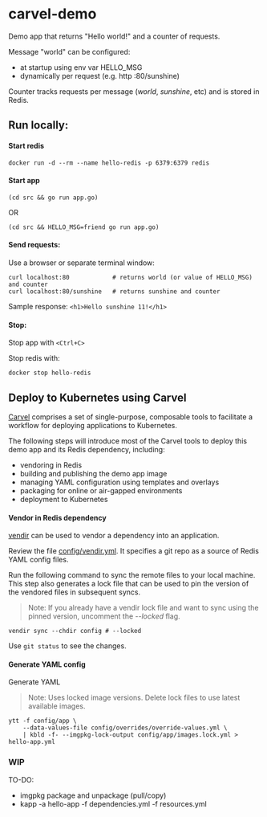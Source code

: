 # carvel-demo

Demo app that returns "Hello world!" and a counter of requests.

Message "world" can be configured:
- at startup using env var HELLO_MSG
- dynamically per request (e.g. http :80/sunshine)
    
Counter tracks requests per message (_world_, _sunshine_, etc) and is stored in Redis.

## Run locally:

#### Start redis
```shell
docker run -d --rm --name hello-redis -p 6379:6379 redis
```

#### Start app
```shell
(cd src && go run app.go)
```
OR
```shell
(cd src && HELLO_MSG=friend go run app.go)
```

#### Send requests:
Use a browser or separate terminal window:
```shell
curl localhost:80            # returns world (or value of HELLO_MSG) and counter
curl localhost:80/sunshine   # returns sunshine and counter
```

Sample response:
`<h1>Hello sunshine 11!</h1>`

#### Stop:
Stop app with `<Ctrl+C>`

Stop redis with:
```shell
docker stop hello-redis
```

## Deploy to Kubernetes using Carvel

[Carvel](https://carvel.dev) comprises a set of single-purpose, composable tools to facilitate a workflow for deploying applications to Kubernetes.

The following steps will introduce most of the Carvel tools to deploy this demo app and its Redis dependency, including:
- vendoring in Redis
- building and publishing the demo app image
- managing YAML configuration using templates and overlays
- packaging for online or air-gapped environments
- deployment to Kubernetes

#### Vendor in Redis dependency

[vendir](https://carvel.dev/vendir/) can be used to vendor a dependency into an application.

Review the file [config/vendir.yml](config/vendir.yml).
It specifies a git repo as a source of Redis YAML config files.

Run the following command to sync the remote files to your local machine.
This step also generates a lock file that can be used to pin the version of the vendored files in subsequent syncs.
> Note: If you already have a vendir lock file and want to sync using the pinned version, uncomment the  _--locked_ flag.
```shell
vendir sync --chdir config # --locked
```

Use `git status` to see the changes.

#### Generate YAML config

Generate YAML
> Note: Uses locked image versions.
> Delete lock files to use latest available images.
```shell
ytt -f config/app \
    --data-values-file config/overrides/override-values.yml \
    | kbld -f- --imgpkg-lock-output config/app/images.lock.yml > hello-app.yml
```


### WIP ###

TO-DO:
- imgpkg package and unpackage (pull/copy)
- kapp -a hello-app -f dependencies.yml -f resources.yml



